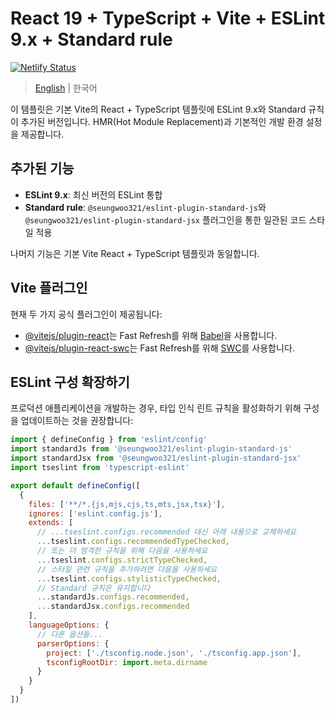 # React 19 + TypeScript + Vite + ESLint 9.x + Standard rule

[![Netlify Status](https://api.netlify.com/api/v1/badges/f4e57968-eb20-4de8-91c4-001474804566/deploy-status)](https://vite-react-ts-standard.netlify.app/)

> [English](./README.md) | 한국어  

이 템플릿은 기본 Vite의 React + TypeScript 템플릿에 ESLint 9.x와 Standard 규칙이 추가된 버전입니다. HMR(Hot Module Replacement)과 기본적인 개발 환경 설정을 제공합니다.

## 추가된 기능

- **ESLint 9.x**: 최신 버전의 ESLint 통합
- **Standard rule**: `@seungwoo321/eslint-plugin-standard-js`와 `@seungwoo321/eslint-plugin-standard-jsx` 플러그인을 통한 일관된 코드 스타일 적용

나머지 기능은 기본 Vite React + TypeScript 템플릿과 동일합니다.

## Vite 플러그인

현재 두 가지 공식 플러그인이 제공됩니다:

- [@vitejs/plugin-react](https://github.com/vitejs/vite-plugin-react/blob/main/packages/plugin-react)는 Fast Refresh를 위해 [Babel](https://babeljs.io/)을 사용합니다.
- [@vitejs/plugin-react-swc](https://github.com/vitejs/vite-plugin-react/blob/main/packages/plugin-react-swc)는 Fast Refresh를 위해 [SWC](https://swc.rs/)를 사용합니다.

## ESLint 구성 확장하기

프로덕션 애플리케이션을 개발하는 경우, 타입 인식 린트 규칙을 활성화하기 위해 구성을 업데이트하는 것을 권장합니다:

```js
import { defineConfig } from 'eslint/config'
import standardJs from '@seungwoo321/eslint-plugin-standard-js'
import standardJsx from '@seungwoo321/eslint-plugin-standard-jsx'
import tseslint from 'typescript-eslint'

export default defineConfig([
  {
    files: ['**/*.{js,mjs,cjs,ts,mts,jsx,tsx}'],
    ignores: ['eslint.config.js'],
    extends: [
      // ...tseslint.configs.recommended 대신 아래 내용으로 교체하세요
      ...tseslint.configs.recommendedTypeChecked,
      // 또는 더 엄격한 규칙을 위해 다음을 사용하세요
      ...tseslint.configs.strictTypeChecked,
      // 스타일 관련 규칙을 추가하려면 다음을 사용하세요
      ...tseslint.configs.stylisticTypeChecked,
      // Standard 규칙은 유지합니다
      ...standardJs.configs.recommended,
      ...standardJsx.configs.recommended
    ],
    languageOptions: {
      // 다른 옵션들...
      parserOptions: {
        project: ['./tsconfig.node.json', './tsconfig.app.json'],
        tsconfigRootDir: import.meta.dirname
      }
    }
  }
])
```
